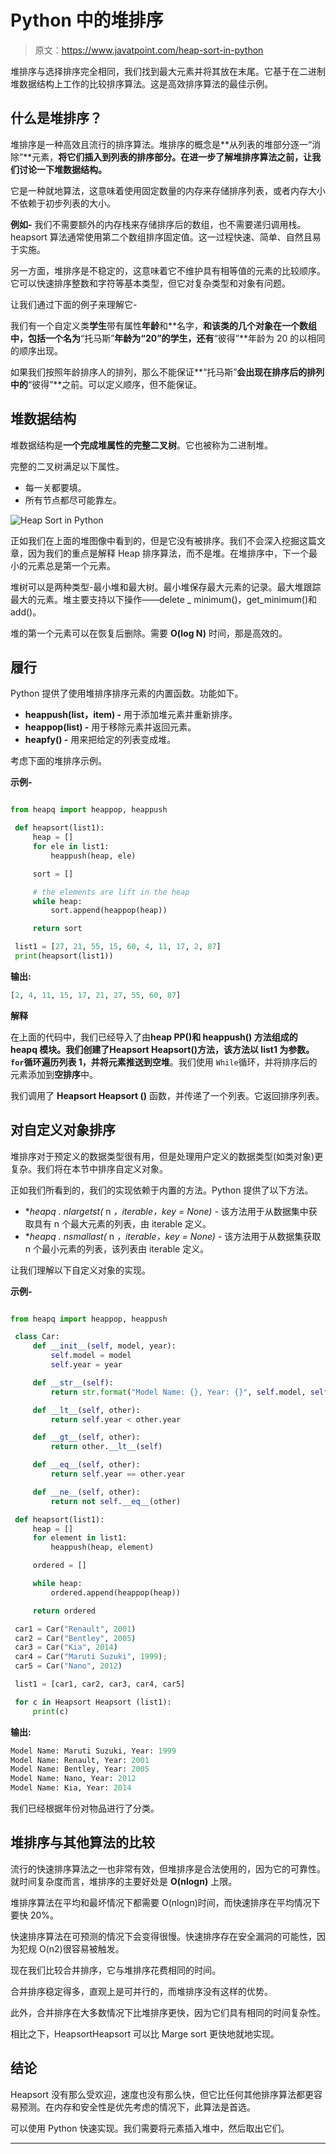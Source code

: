 # Python 中的堆排序

> 原文：<https://www.javatpoint.com/heap-sort-in-python>

堆排序与选择排序完全相同，我们找到最大元素并将其放在末尾。它基于在二进制堆数据结构上工作的比较排序算法。这是高效排序算法的最佳示例。

## 什么是堆排序？

堆排序是一种高效且流行的排序算法。堆排序的概念是**从列表的堆部分逐一“消除”**元素，**将它们插入到列表的排序部分。在进一步了解堆排序算法之前，让我们讨论一下堆数据结构。**

它是一种就地算法，这意味着使用固定数量的内存来存储排序列表，或者内存大小不依赖于初步列表的大小。

**例如-** 我们不需要额外的内存栈来存储排序后的数组，也不需要递归调用栈。heapsort 算法通常使用第二个数组排序固定值。这一过程快速、简单、自然且易于实施。

另一方面，堆排序是不稳定的，这意味着它不维护具有相等值的元素的比较顺序。它可以快速排序整数和字符等基本类型，但它对复杂类型和对象有问题。

让我们通过下面的例子来理解它-

我们有一个自定义类**学生**带有属性**年龄**和**名字，**和该类的几个对象在一个数组中，包括一个名为**“托马斯”**年龄为“20”的学生，还有**“彼得”**年龄为 20 的以相同的顺序出现。

如果我们按照年龄排序人的排列，那么不能保证**“托马斯”**会出现在排序后的排列中的**“彼得”**之前。可以定义顺序，但不能保证。

## 堆数据结构

堆数据结构是**一个完成堆属性的完整二叉树**。它也被称为二进制堆。

完整的二叉树满足以下属性。

*   每一关都要填。
*   所有节点都尽可能靠左。

![Heap Sort in Python](img/95f3b0705e15fe73d28eecf674be5d3c.png)

正如我们在上面的堆图像中看到的，但是它没有被排序。我们不会深入挖掘这篇文章，因为我们的重点是解释 Heap 排序算法，而不是堆。在堆排序中，下一个最小的元素总是第一个元素。

堆树可以是两种类型-最小堆和最大树。最小堆保存最大元素的记录。最大堆跟踪最大的元素。堆主要支持以下操作——delete _ minimum()，get_minimum()和 add()。

堆的第一个元素可以在恢复后删除。需要 **O(log N)** 时间，那是高效的。

## 履行

Python 提供了使用堆排序排序元素的内置函数。功能如下。

*   **heappush(list，item) -** 用于添加堆元素并重新排序。
*   **heappop(list) -** 用于移除元素并返回元素。
*   **heapfy() -** 用来把给定的列表变成堆。

考虑下面的堆排序示例。

**示例-**

```py

from heapq import heappop, heappush

 def heapsort(list1):
     heap = []
     for ele in list1:
         heappush(heap, ele)

     sort = []

     # the elements are lift in the heap
     while heap:
         sort.append(heappop(heap))

     return sort

 list1 = [27, 21, 55, 15, 60, 4, 11, 17, 2, 87]
 print(heapsort(list1))

```

**输出:**

```py
[2, 4, 11, 15, 17, 21, 27, 55, 60, 87]

```

**解释**

在上面的代码中，我们已经导入了由**heap PP()**和 **heappush()** 方法组成的 **heapq** 模块。我们创建了**Heapsort Heapsort()**方法，该方法以 list1 为参数。`for`循环遍历列表 1，并将元素推送到**空堆**。我们使用 `While`循环，并将排序后的元素添加到**空排序**中。

我们调用了 **Heapsort Heapsort ()** 函数，并传递了一个列表。它返回排序列表。

## 对自定义对象排序

堆排序对于预定义的数据类型很有用，但是处理用户定义的数据类型(如类对象)更复杂。我们将在本节中排序自定义对象。

正如我们所看到的，我们的实现依赖于内置的方法。Python 提供了以下方法。

*   **heapq . nlargetst(* n *，*iterable*，*key = None) -** 该方法用于从数据集中获取具有 n 个最大元素的列表，由 iterable 定义。
*   **heapq . nsmallast(* n *，*iterable*，*key = None) -** 该方法用于从数据集获取 n 个最小元素的列表，该列表由 iterable 定义。

让我们理解以下自定义对象的实现。

**示例-**

```py

from heapq import heappop, heappush

 class Car:
     def __init__(self, model, year):
         self.model = model
         self.year = year

     def __str__(self):
         return str.format("Model Name: {}, Year: {}", self.model, self.year)

     def __lt__(self, other):
         return self.year < other.year

     def __gt__(self, other):
         return other.__lt__(self)

     def __eq__(self, other):
         return self.year == other.year

     def __ne__(self, other):
         return not self.__eq__(other)

 def heapsort(list1):
     heap = []
     for element in list1:
         heappush(heap, element)

     ordered = []

     while heap:
         ordered.append(heappop(heap))

     return ordered

 car1 = Car("Renault", 2001)
 car2 = Car("Bentley", 2005)
 car3 = Car("Kia", 2014)
 car4 = Car("Maruti Suzuki", 1999);
 car5 = Car("Nano", 2012)

 list1 = [car1, car2, car3, car4, car5]

 for c in Heapsort Heapsort (list1):
     print(c)

```

**输出:**

```py
Model Name: Maruti Suzuki, Year: 1999
Model Name: Renault, Year: 2001
Model Name: Bentley, Year: 2005
Model Name: Nano, Year: 2012
Model Name: Kia, Year: 2014

```

我们已经根据年份对物品进行了分类。

## 堆排序与其他算法的比较

流行的快速排序算法之一也非常有效，但堆排序是合法使用的，因为它的可靠性。就时间复杂度而言，堆排序的主要好处是 **O(nlogn)** 上限。

堆排序算法在平均和最坏情况下都需要 O(nlogn)时间，而快速排序在平均情况下要快 20%。

快速排序算法在可预测的情况下会变得很慢。快速排序存在安全漏洞的可能性，因为犯规 O(n2)很容易被触发。

现在我们比较合并排序，它与堆排序花费相同的时间。

合并排序稳定得多，直观上是可并行的，而堆排序没有这样的优势。

此外，合并排序在大多数情况下比堆排序更快，因为它们具有相同的时间复杂性。

相比之下，HeapsortHeapsort 可以比 Marge sort 更快地就地实现。

## 结论

Heapsort 没有那么受欢迎，速度也没有那么快，但它比任何其他排序算法都更容易预测。在内存和安全性是优先考虑的情况下，此算法是首选。

可以使用 Python 快速实现。我们需要将元素插入堆中，然后取出它们。

* * *